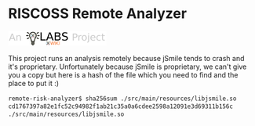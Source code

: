 # RISCOSS Remote Analyzer

[![XWiki labs logo](https://raw.githubusercontent.com/xwiki-labs/xwiki-labs-logo/master/projects/xwikilabs/xlabs-project.png "XWiki labs")](https://labs.xwiki.com/xwiki/bin/view/Main/WebHome)

This project runs an analysis remotely because jSmile tends to crash and it's proprietary.
Unfortunately because jSmile is proprietary, we can't give you a copy but here is a hash
of the file which you need to find and the place to put it :)

    remote-risk-analyzer$ sha256sum ./src/main/resources/libjsmile.so 
    cd1767397a82e1fc52c94982f1ab21c35a0a6cdee2598a12091e3d69311b156c  ./src/main/resources/libjsmile.so
